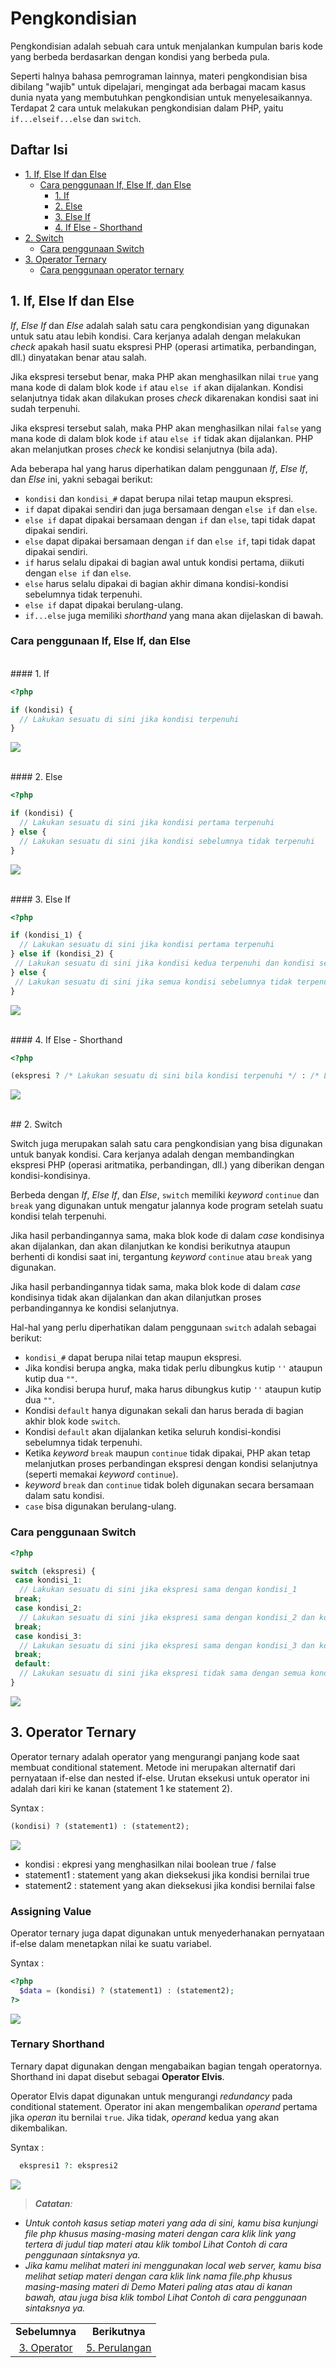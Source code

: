 # Pengkondisian

Pengkondisian adalah sebuah cara untuk menjalankan kumpulan baris kode yang berbeda berdasarkan dengan kondisi yang berbeda pula.

Seperti halnya bahasa pemrograman lainnya, materi pengkondisian bisa dibilang "wajib" untuk dipelajari, mengingat ada berbagai macam kasus dunia nyata yang membutuhkan pengkondisian untuk menyelesaikannya. Terdapat 2 cara untuk melakukan pengkondisian dalam PHP, yaitu `if...elseif...else` dan `switch`.

## Daftar Isi

- [1. If, Else If dan Else](#1-if-else-if-dan-else)
  - [Cara penggunaan If, Else If, dan Else](#cara-penggunaan-if-else-if-dan-else)
    - [1. If](#1-if)
    - [2. Else](#2-else)
    - [3. Else If](#3-else-if)
    - [4. If Else - Shorthand](#4-if-else---shorthand)
- [2. Switch](#2-switch)
  - [Cara penggunaan Switch](#cara-penggunaan-switch)
- [3. Operator Ternary](#3-operator-ternary)
  - [Cara penggunaan operator ternary](#cara-penggunaan-ternary-operator)

## 1. If, Else If dan Else

*If*, *Else If* dan *Else* adalah salah satu cara pengkondisian yang digunakan untuk satu atau lebih kondisi. Cara kerjanya adalah dengan melakukan *check* apakah hasil suatu ekspresi PHP (operasi artimatika, perbandingan, dll.) dinyatakan benar atau salah.

Jika ekspresi tersebut benar, maka PHP akan menghasilkan nilai `true` yang mana kode di dalam blok kode `if` atau `else if` akan dijalankan. Kondisi selanjutnya tidak akan dilakukan proses *check* dikarenakan kondisi saat ini sudah terpenuhi.

Jika ekspresi tersebut salah, maka PHP akan menghasilkan nilai `false` yang mana kode di dalam blok kode `if` atau `else if` tidak akan dijalankan. PHP akan melanjutkan proses *check* ke kondisi selanjutnya (bila ada).

Ada beberapa hal yang harus diperhatikan dalam penggunaan *If*, *Else If*, dan *Else* ini, yakni sebagai berikut:

- `kondisi` dan `kondisi_#` dapat berupa nilai tetap maupun ekspresi.
- `if` dapat dipakai sendiri dan juga bersamaan dengan `else if` dan `else`.
- `else if` dapat dipakai bersamaan dengan `if` dan `else`, tapi tidak dapat dipakai sendiri.
- `else` dapat dipakai bersamaan dengan `if` dan `else if`, tapi tidak dapat dipakai sendiri.
- `if` harus selalu dipakai di bagian awal untuk kondisi pertama, diikuti dengan `else if` dan `else`.
- `else` harus selalu dipakai di bagian akhir dimana kondisi-kondisi sebelumnya tidak terpenuhi.
- `else if` dapat dipakai berulang-ulang.
- `if...else` juga memiliki *shorthand* yang mana akan dijelaskan di bawah.

### Cara penggunaan If, Else If, dan Else

<br/>
#### 1. If

```php
<?php

if (kondisi) {
  // Lakukan sesuatu di sini jika kondisi terpenuhi
}
```

[![](https://img.shields.io/static/v1?&label=Lihat%20Contoh&message=%3e&color)](1_if_elseif_else.php#L17-L44)

<br/>
#### 2. Else

```php
<?php

if (kondisi) {
  // Lakukan sesuatu di sini jika kondisi pertama terpenuhi
} else {
  // Lakukan sesuatu di sini jika kondisi sebelumnya tidak terpenuhi
}
```

[![](https://img.shields.io/static/v1?&label=Lihat%20Contoh&message=%3e&color)](1_if_elseif_else.php#L49-L82)

<br/>
#### 3. Else If

```php
<?php

if (kondisi_1) {
  // Lakukan sesuatu di sini jika kondisi pertama terpenuhi
} else if (kondisi_2) {
 // Lakukan sesuatu di sini jika kondisi kedua terpenuhi dan kondisi sebelumnya tidak terpenuhi
} else {
 // Lakukan sesuatu di sini jika semua kondisi sebelumnya tidak terpenuhi
}
```

[![](https://img.shields.io/static/v1?&label=Lihat%20Contoh&message=%3e&color)](1_if_elseif_else.php#L87-L113)

<br/>
#### 4. If Else - Shorthand

```php
<?php

(ekspresi ? /* Lakukan sesuatu di sini bila kondisi terpenuhi */ : /* Lakukan sesuatu di sini bila kondisi tidak terpenuhi */)
```

[![](https://img.shields.io/static/v1?&label=Lihat%20Contoh&message=%3e&color)](1_if_elseif_else.php#L118-L140)

<br/>
## 2. Switch

Switch juga merupakan salah satu cara pengkondisian yang bisa digunakan untuk banyak kondisi. Cara kerjanya adalah dengan membandingkan ekspresi PHP (operasi aritmatika, perbandingan, dll.) yang diberikan dengan kondisi-kondisinya.

Berbeda dengan *If*, *Else If*, dan *Else*, `switch` memiliki *keyword* `continue` dan `break` yang digunakan untuk mengatur jalannya kode program setelah suatu kondisi telah terpenuhi.

Jika hasil perbandingannya sama, maka blok kode di dalam *case* kondisinya akan dijalankan, dan akan dilanjutkan ke kondisi berikutnya ataupun berhenti di kondisi saat ini, tergantung *keyword* `continue` atau `break` yang digunakan.

Jika hasil perbandingannya tidak sama, maka blok kode di dalam *case* kondisinya tidak akan dijalankan dan akan dilanjutkan proses perbandingannya ke kondisi selanjutnya.

Hal-hal yang perlu diperhatikan dalam penggunaan `switch` adalah sebagai berikut:

- `kondisi_#` dapat berupa nilai tetap maupun ekspresi.
- Jika kondisi berupa angka, maka tidak perlu dibungkus kutip `''` ataupun kutip dua `""`.
- Jika kondisi berupa huruf, maka harus dibungkus kutip `''` ataupun kutip dua `""`.
- Kondisi `default` hanya digunakan sekali dan harus berada di bagian akhir blok kode `switch`.
- Kondisi `default` akan dijalankan ketika seluruh kondisi-kondisi sebelumnya tidak terpenuhi.
- Ketika *keyword* `break` maupun `continue` tidak dipakai, PHP akan tetap melanjutkan proses perbandingan ekspresi dengan kondisi selanjutnya (seperti memakai *keyword* `continue`).
- *keyword* `break` dan `continue` tidak boleh digunakan secara bersamaan dalam satu kondisi.
- `case` bisa digunakan berulang-ulang.

### Cara penggunaan Switch

```php
<?php

switch (ekspresi) {
 case kondisi_1:
  // Lakukan sesuatu di sini jika ekspresi sama dengan kondisi_1
 break;
 case kondisi_2:
  // Lakukan sesuatu di sini jika ekspresi sama dengan kondisi_2 dan kondisi sebelumnya tidak terpenuhi
 break;
 case kondisi_3:
  // Lakukan sesuatu di sini jika ekspresi sama dengan kondisi_3 dan kondisi sebelumnya tidak terpenuhi
 break;
 default:
  // Lakukan sesuatu di sini jika ekspresi tidak sama dengan semua kondisi diatas
}
```

[![](https://img.shields.io/static/v1?&label=Lihat%20Contoh&message=%3e&color)](2_switch.php#L16-L86)

## 3. Operator Ternary
Operator ternary adalah operator yang mengurangi panjang kode saat membuat conditional statement. Metode ini merupakan alternatif dari pernyataan if-else dan nested if-else. Urutan eksekusi untuk operator ini adalah dari kiri ke kanan (statement 1 ke statement 2).

Syntax :

```php
(kondisi) ? (statement1) : (statement2);
```
[![](https://img.shields.io/static/v1?&label=Lihat%20Contoh&message=%3e&color)](3_operator_ternary.php#L16-L86)

- kondisi : ekpresi yang menghasilkan nilai boolean true / false
- statement1 : statement yang akan dieksekusi jika kondisi bernilai true
- statement2 : statement yang akan dieksekusi jika kondisi bernilai false

### Assigning Value

Operator ternary juga dapat digunakan untuk menyederhanakan pernyataan if-else dalam menetapkan nilai ke suatu variabel.

Syntax :

```php
<?php
  $data = (kondisi) ? (statement1) : (statement2);
?>
```
[![](https://img.shields.io/static/v1?&label=Lihat%20Contoh&message=%3e&color)](4_ternary_assignment.php#L16-L86)

### Ternary Shorthand

Ternary dapat digunakan dengan mengabaikan bagian tengah operatornya. Shorthand ini dapat disebut sebagai __Operator Elvis__.

Operator Elvis dapat digunakan untuk mengurangi *redundancy* pada conditional statement. Operator ini akan mengembalikan *operand* pertama jika *operan* itu bernilai ```true```. Jika tidak, *operand* kedua yang akan dikembalikan.

Syntax :

```php
  ekspresi1 ?: ekspresi2
```
[![](https://img.shields.io/static/v1?&label=Lihat%20Contoh&message=%3e&color)](5_ternary_shorthand.php#L16-L86)

> *__Catatan__:*

- *Untuk contoh kasus setiap materi yang ada di sini, kamu bisa kunjungi file php khusus masing-masing materi dengan cara klik link yang tertera di judul tiap materi atau klik tombol Lihat Contoh di cara penggunaan sintaksnya ya.*
- *Jika kamu melihat materi ini menggunakan local web server, kamu bisa melihat setiap materi dengan cara klik link nama file.php khusus masing-masing materi di Demo Materi paling atas atau di kanan bawah, atau juga bisa klik tombol Lihat Contoh di cara penggunaan sintaksnya ya.*

<table>
  <tr>
    <td align='center'><strong>Sebelumnya</strong></td>
    <td align='center'><strong>Berikutnya</strong></td>
  </tr>
  <tr>
    <td align='center'><a href='../3_operator/'>3. Operator</a></td>
    <td align='center'><a href='../5_perulangan/'>5. Perulangan</a></td>
  </tr>
</table>